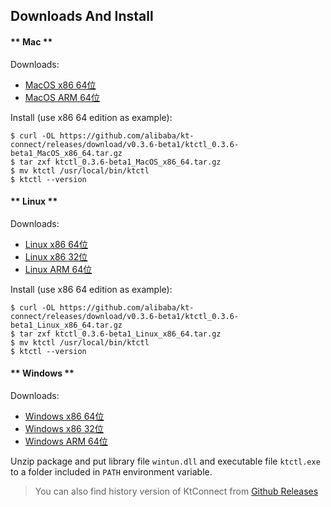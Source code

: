 Downloads And Install
---

<!-- tabs:start -->

#### ** Mac **

Downloads:

* [MacOS x86 64位](https://github.com/alibaba/kt-connect/releases/download/v0.3.6-beta1/ktctl_0.3.6-beta1_MacOS_x86_64.tar.gz)
* [MacOS ARM 64位](https://github.com/alibaba/kt-connect/releases/download/v0.3.6-beta1/ktctl_0.3.6-beta1_MacOS_arm_64.tar.gz)

Install (use x86 64 edition as example):

```
$ curl -OL https://github.com/alibaba/kt-connect/releases/download/v0.3.6-beta1/ktctl_0.3.6-beta1_MacOS_x86_64.tar.gz
$ tar zxf ktctl_0.3.6-beta1_MacOS_x86_64.tar.gz
$ mv ktctl /usr/local/bin/ktctl
$ ktctl --version
```

#### ** Linux **

Downloads:

* [Linux x86 64位](https://github.com/alibaba/kt-connect/releases/download/v0.3.6-beta1/ktctl_0.3.6-beta1_Linux_x86_64.tar.gz)
* [Linux x86 32位](https://github.com/alibaba/kt-connect/releases/download/v0.3.6-beta1/ktctl_0.3.6-beta1_linux_i386.tar.gz)
* [Linux ARM 64位](https://github.com/alibaba/kt-connect/releases/download/v0.3.6-beta1/ktctl_0.3.6-beta1_Linux_arm_64.tar.gz)

Install (use x86 64 edition as example):

```
$ curl -OL https://github.com/alibaba/kt-connect/releases/download/v0.3.6-beta1/ktctl_0.3.6-beta1_Linux_x86_64.tar.gz
$ tar zxf ktctl_0.3.6-beta1_Linux_x86_64.tar.gz
$ mv ktctl /usr/local/bin/ktctl
$ ktctl --version
```

#### ** Windows **

Downloads:

* [Windows x86 64位](https://github.com/alibaba/kt-connect/releases/download/v0.3.6-beta1/ktctl_0.3.6-beta1_Windows_x86_64.zip)
* [Windows x86 32位](https://github.com/alibaba/kt-connect/releases/download/v0.3.6-beta1/ktctl_0.3.6-beta1_Windows_i386.zip)
* [Windows ARM 64位](https://github.com/alibaba/kt-connect/releases/download/v0.3.6-beta1/ktctl_0.3.6-beta1_Windows_arm_64.zip)

Unzip package and put library file `wintun.dll` and executable file `ktctl.exe` to a folder included in `PATH` environment variable.

<!-- tabs:end -->

> You can also find history version of KtConnect from [Github Releases](https://github.com/alibaba/kt-connect/releases)

